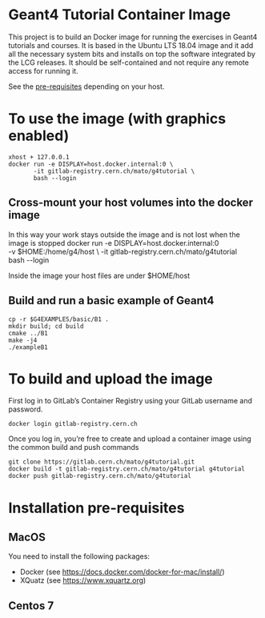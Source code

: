 # Geant4 Tutorial Container Image

This project is to build an Docker image for running the exercises in Geant4 tutorials and courses. It is based in the Ubuntu LTS 18.04 image and it add all the necessary system bits and installs on top the software integrated by the LCG releases. It should be self-contained and not require any remote access for running it.

See the [pre-requisites](#Installation-pre-requisites) depending on your host.

# To use the image (with graphics enabled)

    xhost + 127.0.0.1
    docker run -e DISPLAY=host.docker.internal:0 \
           -it gitlab-registry.cern.ch/mato/g4tutorial \
           bash --login

## Cross-mount your host volumes into the docker image
In this way your work stays outside the image and is not lost when the image is stopped
    docker run -e DISPLAY=host.docker.internal:0 \
           -v $HOME:/home/g4/host \ 
           -it gitlab-registry.cern.ch/mato/g4tutorial \
           bash --login

Inside the image your host files are under $HOME/host

## Build and run a basic example of Geant4
    cp -r $G4EXAMPLES/basic/B1 .
    mkdir build; cd build
    cmake ../B1
    make -j4
    ./exampleB1

# To build and upload the image
First log in to GitLab’s Container Registry using your GitLab username and password. 

    docker login gitlab-registry.cern.ch

Once you log in, you’re free to create and upload a container image using the common build and push commands

    git clone https://gitlab.cern.ch/mato/g4tutorial.git
    docker build -t gitlab-registry.cern.ch/mato/g4tutorial g4tutorial
    docker push gitlab-registry.cern.ch/mato/g4tutorial

# Installation pre-requisites

## MacOS
You need to install the following packages:
- Docker (see https://docs.docker.com/docker-for-mac/install/)
- XQuatz (see https://www.xquartz.org)

## Centos 7





